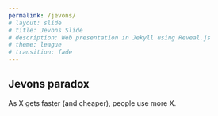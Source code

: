 ```yaml
---
permalink: /jevons/
# layout: slide
# title: Jevons Slide
# description: Web presentation in Jekyll using Reveal.js
# theme: league
# transition: fade
---
```


## Jevons paradox

As X gets faster (and cheaper), people use more X.
